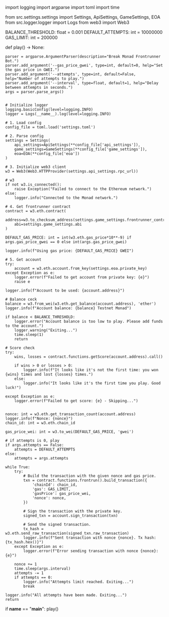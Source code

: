 import logging
import argparse
import toml
import time

from src.settings.settings import Settings, ApiSettings, GameSettings, EOA
from src.logger.logger import Logs
from web3 import Web3

BALANCE_THRESHOLD: float = 0.001
DEFAULT_ATTEMPTS: int = 10000000
GAS_LIMIT: int = 200000

def play() -> None:

    parser = argparse.ArgumentParser(description="Break Monad Frontrunner Bot.")
    parser.add_argument('--gas_price_gwei', type=int, default=0, help="Set the gas price in GWEI.")
    parser.add_argument('--attempts', type=int, default=False, help="Number of attempts to play.")
    parser.add_argument('--interval', type=float, default=1, help="Delay between attempts in seconds.")
    args = parser.parse_args()

 
    # Initialize logger
    logging.basicConfig(level=logging.INFO)
    logger = Logs(__name__).log(level=logging.INFO)

    # 1. Load config
    config_file = toml.load('settings.toml')

    # 2. Parse config
    settings = Settings(
        api_settings=ApiSettings(**config_file['api_settings']),
        game_settings=GameSettings(**config_file['game_settings']),
        eoa=EOA(**config_file['eoa'])
    )

    # 3. Initialize web3 client
    w3 = Web3(Web3.HTTPProvider(settings.api_settings.rpc_url))

    # w3
    if not w3.is_connected():
        raise Exception("Failed to connect to the Ethereum network.")
    else:
        logger.info("Connected to the Monad network.")

    # 4. Get frontrunner contract
    contract = w3.eth.contract(
        address=w3.to_checksum_address(settings.game_settings.frontrunner_contract_address),
        abi=settings.game_settings.abi
    )

    DEFAULT_GAS_PRICE: int = int(w3.eth.gas_price*10**-9) if args.gas_price_gwei == 0 else int(args.gas_price_gwei)

    logger.info(f"Using gas price: {DEFAULT_GAS_PRICE} GWEI")

    # 5. Get account
    try:
        account = w3.eth.account.from_key(settings.eoa.private_key)
    except Exception as e:
        logger.error(f"Failed to get account from private key: {e}")
        raise e
    
    logger.info(f"Account to be used: {account.address}")

    # Balance ceck
    balance = w3.from_wei(w3.eth.get_balance(account.address), 'ether')
    logger.info(f"Account balance: {balance} Testnet Monad")

    if balance < BALANCE_THRESHOLD:
        logger.error("Account balance is too low to play. Please add funds to the account.")
        logger.warning("Exiting...")
        time.sleep(1)
        return

    # Score check
    try:
        wins, losses = contract.functions.getScore(account.address).call()

        if wins > 0 or losses > 0:
            logger.info(f"It looks like it's not the first time: you won {wins} times and lost {losses} times.")
        else:
            logger.info("It looks like it's the first time you play. Good luck!")
            
    except Exception as e:
        logger.error(f"Failed to get score: {e} - Skipping...")


    nonce: int = w3.eth.get_transaction_count(account.address)
    logger.info(f"Nonce: {nonce}")
    chain_id: int = w3.eth.chain_id

    gas_price_wei: int = w3.to_wei(DEFAULT_GAS_PRICE, 'gwei')

    # if attempts is 0, play 
    if args.attempts == False:
        attempts = DEFAULT_ATTEMPTS
    else:
        attempts = args.attempts

    while True:
        try:
            # Build the transaction with the given nonce and gas price.
            txn = contract.functions.frontrun().build_transaction({
                'chainId': chain_id,
                'gas': GAS_LIMIT,
                'gasPrice': gas_price_wei,
                'nonce': nonce,
            })

            # Sign the transaction with the private key.
            signed_txn = account.sign_transaction(txn)

            # Send the signed transaction.
            tx_hash = w3.eth.send_raw_transaction(signed_txn.raw_transaction)
            logger.info(f"Sent transaction with nonce {nonce}. Tx hash: {tx_hash.hex()}")
        except Exception as e:
            logger.error(f"Error sending transaction with nonce {nonce}: {e}")
    
        nonce += 1
        time.sleep(args.interval)
        attempts -= 1
        if attempts == 0:
            logger.info("Attempts limit reached. Exiting...")
            break
    
    logger.info("All attempts have been made. Exiting...")
    return

if __name__ == "__main__":
    play()
